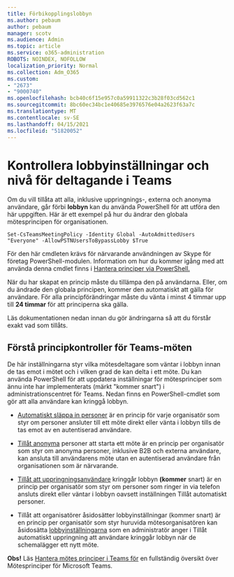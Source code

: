 ```yaml
---
title: Förbikopplingslobbyn
ms.author: pebaum
author: pebaum
manager: scotv
ms.audience: Admin
ms.topic: article
ms.service: o365-administration
ROBOTS: NOINDEX, NOFOLLOW
localization_priority: Normal
ms.collection: Adm_O365
ms.custom:
- "2673"
- "9000740"
ms.openlocfilehash: bcb40c6f15e957c0a59911322c3b28f03cd562c1
ms.sourcegitcommit: 8bc60ec34bc1e40685e3976576e04a2623f63a7c
ms.translationtype: MT
ms.contentlocale: sv-SE
ms.lasthandoff: 04/15/2021
ms.locfileid: "51820052"
---
```

# <a name="control-lobby-settings-and-level-of-participation-in-teams"></a>Kontrollera lobbyinställningar och nivå för deltagande i Teams

Om du vill tillåta att alla, inklusive uppringnings-, externa och anonyma användare, går förbi **lobbyn** kan du använda PowerShell för att utföra den här uppgiften. Här är ett exempel på hur du ändrar den globala mötesprincipen för organisationen.

`Set-CsTeamsMeetingPolicy -Identity Global -AutoAdmittedUsers "Everyone" -AllowPSTNUsersToBypassLobby $True`

För den här cmdleten krävs för närvarande användningen av Skype för företag PowerShell-modulen. Information om hur du kommer igång med att använda denna cmdlet finns i [Hantera principer via PowerShell.](https://docs.microsoft.com/microsoftteams/teams-powershell-overview#managing-policies-via-powershell)

När du har skapat en princip måste du tillämpa den på användarna. Eller, om du ändrade den globala principen, kommer den automatiskt att gälla för användare. För alla principförändringar måste du vänta i minst 4 timmar upp till **24 timmar** för att principerna ska gälla. 

Läs dokumentationen nedan innan du gör ändringarna så att du förstår exakt vad som tillåts.


## <a name="understanding-teams-meeting-lobby-policy-controls"></a>Förstå principkontroller för Teams-möten

De här inställningarna styr vilka mötesdeltagare som väntar i lobbyn innan de tas emot i mötet och i vilken grad de kan delta i ett möte. Du kan använda PowerShell för att uppdatera inställningar för mötesprinciper som ännu inte har implementerats (märkt "kommer snart") i administrationscentret för Teams. Nedan finns en PowerShell-cmdlet som gör att alla användare kan kringgå lobbyn.

- [Automatiskt släppa in personer](https://docs.microsoft.com/microsoftteams/meeting-policies-in-teams#automatically-admit-people) är en princip för varje organisatör som styr om personer ansluter till ett möte direkt eller vänta i lobbyn tills de tas emot av en autentiserad användare.

- [Tillåt anonyma](https://docs.microsoft.com/microsoftteams/meeting-policies-in-teams#allow-anonymous-people-to-start-a-meeting) personer att starta ett möte är en princip per organisatör som styr om anonyma personer, inklusive B2B och externa användare, kan ansluta till användarens möte utan en autentiserad användare från organisationen som är närvarande.

- [Tillåt att uppringningsanvändare](https://docs.microsoft.com/microsoftteams/meeting-policies-in-teams#allow-dial-in-users-to-bypass-the-lobby-coming-soon) kringgår lobbyn **(kommer** snart) är en princip per organisatör som styr om personer som  ringer in via telefon ansluts direkt eller väntar i lobbyn oavsett inställningen Tillåt automatiskt personer.

- Tillåt att organisatörer åsidosätter lobbyinställningar (kommer snart) är en princip per organisatör som  styr huruvida mötesorganisatören kan åsidosätta [lobbyinställningarna](https://docs.microsoft.com/microsoftteams/meeting-policies-in-teams#allow-organizers-to-override-lobby-settings-coming-soon) som en administratör anger i Tillåt automatiskt uppringning att användare kringgår lobbyn när de schemalägger ett nytt möte. 

**Obs!** Läs [Hantera mötes principer i Teams för](https://docs.microsoft.com/microsoftteams/meeting-policies-in-teams) en fullständig översikt över Mötesprinciper för Microsoft Teams.
